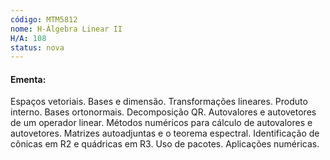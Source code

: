 ```yaml
---
código: MTM5812
nome: H-Álgebra Linear II
H/A: 108
status: nova
---
```


#### Ementa:

Espaços vetoriais. Bases e dimensão. Transformações lineares. Produto interno. Bases ortonormais. Decomposição QR. Autovalores e autovetores de um operador linear. Métodos numéricos para cálculo de autovalores e autovetores. Matrizes autoadjuntas e o teorema espectral. Identificação de cônicas em R2 e quádricas em R3. Uso de pacotes. Aplicações numéricas.
